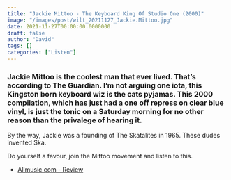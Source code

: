 ```yaml
---
title: "Jackie Mittoo - The Keyboard King Of Studio One (2000)"
image: "/images/post/wilt_20211127_Jackie.Mittoo.jpg"
date: 2021-11-27T00:00:00.0000000
draft: false
author: "David"
tags: []
categories: ["Listen"]
---
```

### Jackie Mittoo is the coolest man that ever lived. That’s according to The Guardian. I’m not arguing one iota, this Kingston born keyboard wiz is the cats pyjamas. This 2000 compilation, which has just had a one off repress on clear blue vinyl, is just the tonic on a Saturday morning for no other reason than the privalege of hearing it. 

 By the way, Jackie was a founding of The Skatalites in 1965. These dudes invented Ska.

 Do yourself a favour, join the Mittoo movement and listen to this.

-  [Allmusic.com - Review](https://www.allmusic.com/album/the-keyboard-king-at-studio-one-mw0000544441)
